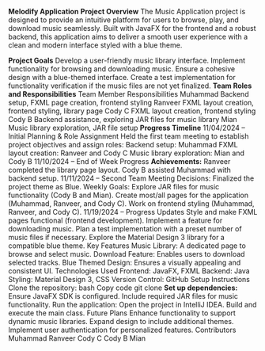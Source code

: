 **Melodify Application**
**Project Overview**
The Music Application project is designed to provide an intuitive platform for users to browse, play, and download music seamlessly. Built with JavaFX for the frontend and a robust backend, this application aims to deliver a smooth user experience with a clean and modern interface styled with a blue theme.

**Project Goals**
Develop a user-friendly music library interface.
Implement functionality for browsing and downloading music.
Ensure a cohesive design with a blue-themed interface.
Create a test implementation for functionality verification if the music files are not yet finalized.
**Team Roles and Responsibilities**
Team Member	Responsibilities
Muhammad	Backend setup, FXML page creation, frontend styling
Ranveer	FXML layout creation, frontend styling, library page
Cody C	FXML layout creation, frontend styling
Cody B	Backend assistance, exploring JAR files for music library
Mian	Music library exploration, JAR file setup
**Progress Timeline**
11/04/2024 – Initial Planning & Role Assignment
Held the first team meeting to establish project objectives and assign roles:
Backend setup: Muhammad
FXML layout creation: Ranveer and Cody C
Music library exploration: Mian and Cody B
11/10/2024 – End of Week Progress
**Achievements:**
Ranveer completed the library page layout.
Cody B assisted Muhammad with backend setup.
11/11/2024 – Second Team Meeting
Decisions:
Finalized the project theme as Blue.
Weekly Goals:
Explore JAR files for music functionality (Cody B and Mian).
Create most/all pages for the application (Muhammad, Ranveer, and Cody C).
Work on frontend styling (Muhammad, Ranveer, and Cody C).
11/19/2024 – Progress Updates
Style and make FXML pages functional (frontend development).
Implement a feature for downloading music.
Plan a test implementation with a preset number of music files if necessary.
Explore the Material Design 3 library for a compatible blue theme.
Key Features
Music Library: A dedicated page to browse and select music.
Download Feature: Enables users to download selected tracks.
Blue Themed Design: Ensures a visually appealing and consistent UI.
Technologies Used
Frontend: JavaFX, FXML
Backend: Java
Styling: Material Design 3, CSS
Version Control: GitHub
Setup Instructions
Clone the repository:
bash
Copy code
git clone <repository-url>
**Set up dependencies:**
Ensure JavaFX SDK is configured.
Include required JAR files for music functionality.
Run the application:
Open the project in IntelliJ IDEA.
Build and execute the main class.
Future Plans
Enhance functionality to support dynamic music libraries.
Expand design to include additional themes.
Implement user authentication for personalized features.
Contributors
Muhammad
Ranveer
Cody C
Cody B
Mian
